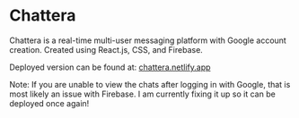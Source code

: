 # Chattera
Chattera is a real-time multi-user messaging platform with Google account creation. Created using React.js, CSS, and Firebase.

Deployed version can be found at: [chattera.netlify.app](https://chattera.netlify.app/)

Note: If you are unable to view the chats after logging in with Google, that is most likely an issue with Firebase. I am currently fixing it up so it can be deployed once again!
